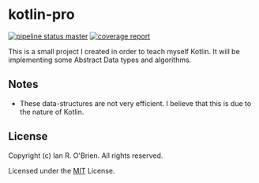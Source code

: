 # kotlin-pro

[![pipeline status master](https://github.com/ianrobrien/kotlin-pro/workflows/CI/badge.svg)](https://github.com/ianrobrien/kotlin-pro/commits/master)
[![coverage report](https://gitlab.com/ianrobrien/kotlin-pro/badges/master/coverage.svg)](https://ianrobrien.gitlab.io/kotlin-pro)

This is a small project I created in order to teach myself Kotlin. It will be implementing some Abstract Data types and algorithms.

## Notes

* These data-structures are not very efficient. I believe that this is due to the nature of Kotlin.

## License

Copyright (c) Ian R. O'Brien. All rights reserved.

Licensed under the [MIT](LICENSE) License.
